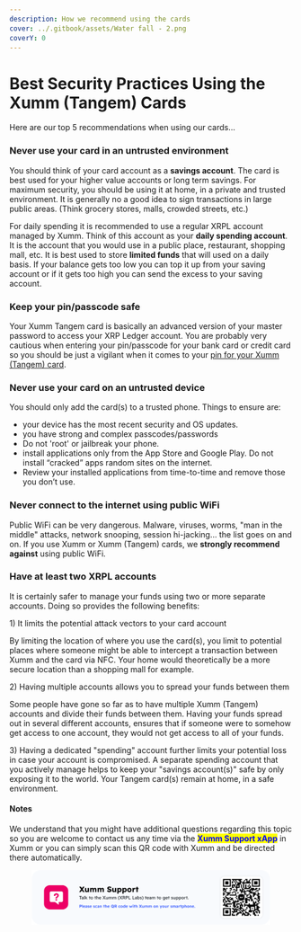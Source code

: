 ```yaml
---
description: How we recommend using the cards
cover: ../.gitbook/assets/Water fall - 2.png
coverY: 0
---
```


# Best Security Practices Using the Xumm (Tangem) Cards

Here are our top 5 recommendations when using our cards...

### Never use your card in an untrusted environment

You should think of your card account as a **savings account**. The card is best used for your higher value accounts or long term savings. For maximum security, you should be using it at home, in a private and trusted environment.  It is generally no a good idea to sign transactions in large public areas. (Think grocery stores, malls, crowded streets, etc.)

For daily spending it is recommended to use a regular XRPL account managed by Xumm. Think of this account as your **daily spending account**. It is the account that you would use in a public place, restaurant, shopping mall, etc. It is best used to store **limited funds** that will used on a daily basis. If your balance gets too low you can top it up from your saving account or if it gets too high you can send the excess to your saving account.

### Keep your pin/passcode safe&#x20;

Your Xumm Tangem card is basically an advanced version of your master password to access your XRP Ledger account. You are probably very cautious when entering your pin/passcode for your bank card or credit card so you should be just a vigilant when it comes to your [pin for your Xumm (Tangem) card](creating-a-pin-on-your-xumm-tangem-card.md). &#x20;

### Never use your card on an untrusted device

You should only add the card(s) to a trusted phone. Things to ensure are:

* your device has the most recent security and OS updates.
* you have strong and complex passcodes/passwords
* Do not 'root' or jailbreak your phone.
* install applications only from the App Store and Google Play. Do not install “cracked” apps random sites on the internet.
* Review your installed applications from time-to-time and remove those you don’t use.

### Never connect to the internet using public WiFi

Public WiFi can be very dangerous. Malware, viruses, worms, "man in the middle" attacks, network snooping, session hi-jacking... the list goes on and on. If you use Xumm or Xumm (Tangem) cards, we **strongly recommend against** using public WiFi.

### Have at least two XRPL accounts

It is certainly safer to manage your funds using two or more separate accounts. Doing so provides the following benefits:

&#x20;   1\) It limits the potential attack vectors to your card account

By limiting the location of where you use the card(s), you limit to potential places where someone might be able to intercept a transaction between Xumm and the card via NFC. Your home would theoretically be a more secure location than a shopping mall for example.&#x20;

&#x20;    2\) Having multiple accounts allows you to spread your funds between them

Some people have gone so far as to have multiple Xumm (Tangem) accounts and divide their funds between them. Having your funds spread out in several different accounts, ensures that if someone were to somehow get access to one account, they would not get access to all of your funds. &#x20;

&#x20;    3\) Having a dedicated "spending" account further limits your potential loss in case your account is compromised. A separate spending account that you actively manage helps to keep your "savings account(s)" safe by only exposing it to the world. Your Tangem card(s) remain at home, in a safe environment.&#x20;

&#x20;

#### **Notes**

We understand that you might have additional questions regarding this topic so you are welcome to contact us any time via the <mark style="color:blue;">**Xumm Support xApp**</mark> in Xumm or you can simply scan this QR code with Xumm and be directed there automatically.

<figure><img src="../.gitbook/assets/Support banner Xumm.png" alt=""><figcaption></figcaption></figure>
